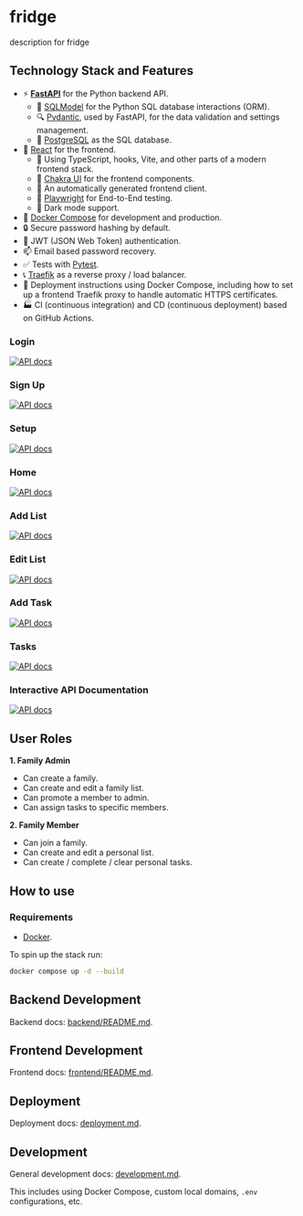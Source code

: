 # fridge
description for fridge
## Technology Stack and Features

- ⚡ [**FastAPI**](https://fastapi.tiangolo.com) for the Python backend API.
    - 🧰 [SQLModel](https://sqlmodel.tiangolo.com) for the Python SQL database interactions (ORM).
    - 🔍 [Pydantic](https://docs.pydantic.dev), used by FastAPI, for the data validation and settings management.
    - 💾 [PostgreSQL](https://www.postgresql.org) as the SQL database.
- 🚀 [React](https://react.dev) for the frontend.
    - 💃 Using TypeScript, hooks, Vite, and other parts of a modern frontend stack.
    - 🎨 [Chakra UI](https://chakra-ui.com) for the frontend components.
    - 🤖 An automatically generated frontend client.
    - 🧪 [Playwright](https://playwright.dev) for End-to-End testing.
    - 🦇 Dark mode support.
- 🐋 [Docker Compose](https://www.docker.com) for development and production.
- 🔒 Secure password hashing by default.
- 🔑 JWT (JSON Web Token) authentication.
- 📫 Email based password recovery.
- ✅ Tests with [Pytest](https://pytest.org).
- 📞 [Traefik](https://traefik.io) as a reverse proxy / load balancer.
- 🚢 Deployment instructions using Docker Compose, including how to set up a frontend Traefik proxy to handle automatic HTTPS certificates.
- 🏭 CI (continuous integration) and CD (continuous deployment) based on GitHub Actions.

### Login

[![API docs](img/login.png)](https://github.com/david-miklos/fridge)

### Sign Up

[![API docs](img/sign-up.png)](https://github.com/david-miklos/fridge)

### Setup

[![API docs](img/setup.png)](https://github.com/david-miklos/fridge)

### Home

[![API docs](img/home.png)](https://github.com/david-miklos/fridge)

### Add List

[![API docs](img/add-list.png)](https://github.com/david-miklos/fridge)

### Edit List

[![API docs](img/edit-list.png)](https://github.com/david-miklos/fridge)

### Add Task

[![API docs](img/add-task.png)](https://github.com/david-miklos/fridge)

### Tasks

[![API docs](img/tasks.png)](https://github.com/david-miklos/fridge)

### Interactive API Documentation

[![API docs](img/docs.png)](https://github.com/david-miklos/fridge)

## User Roles

**1. Family Admin**
- Can create a family.
- Can create and edit  a family list.
- Can promote a member to admin.
- Can assign tasks to specific members.

**2. Family Member**
- Can join a family.
- Can create and edit a personal list.
- Can create / complete / clear personal tasks.

## How to use

### Requirements

* [Docker](https://www.docker.com/).

To spin up the stack run:

```bash
docker compose up -d --build
```

## Backend Development

Backend docs: [backend/README.md](./backend/README.md).

## Frontend Development

Frontend docs: [frontend/README.md](./frontend/README.md).

## Deployment

Deployment docs: [deployment.md](./deployment.md).

## Development

General development docs: [development.md](./development.md).

This includes using Docker Compose, custom local domains, `.env` configurations, etc.

